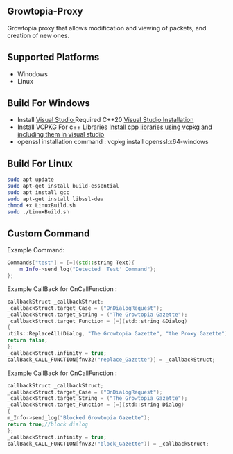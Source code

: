 ## Growtopia-Proxy
Growtopia proxy that allows modification and viewing of packets, and creation of new ones.

## Supported Platforms
- Winodows
- Linux

## Build For Windows
- Install <a href="https://visualstudio.microsoft.com/downloads/"> Visual Studio  </a>  Required C++20 <a href="https://learn.microsoft.com/en-us/cpp/build/vscpp-step-0-installation?view=msvc-170"> Visual Studio Installation</a> 
- Install VCPKG For c++ Libraries <a href ="https://www.youtube.com/watch?v=F4TY_nV5cn8">Install cpp libraries using vcpkg and including them in visual studio</a>
- openssl installation command : vcpkg install openssl:x64-windows

## Build For Linux

```bash
sudo apt update
sudo apt-get install build-essential
sudo apt install gcc
sudo apt-get install libssl-dev
chmod +x LinuxBuild.sh
sudo ./LinuxBuild.sh
```

## Custom Command
Example Command: 
```c++
Commands["test"] = [=](std::string Text){
    m_Info->send_log("Detected 'Test' Command");
};
```
Example CallBack for OnCallFunction : 
```c
callbackStruct _callbackStruct;
_callbackStruct.target_Case = ("OnDialogRequest");
_callbackStruct.target_String = ("The Growtopia Gazette");
_callbackStruct.target_Function = [=](std::string &Dialog) 
{
utils::ReplaceAll(Dialog, "The Growtopia Gazette", "the Proxy Gazette");
return false;
};
_callbackStruct.infinity = true;
callBack_CALL_FUNCTION[fnv32("replace_Gazette")] = _callbackStruct;
```

Example CallBack for OnCallFunction : 
```c
callbackStruct _callbackStruct;
_callbackStruct.target_Case = ("OnDialogRequest");
_callbackStruct.target_String = ("The Growtopia Gazette");
_callbackStruct.target_Function = [=](std::string Dialog) 
{
m_Info->send_log("Blocked Growtopia Gazette");
return true;//block dialog 
};
_callbackStruct.infinity = true;
callBack_CALL_FUNCTION[fnv32("block_Gazette")] = _callbackStruct;
```